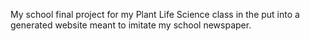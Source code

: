 My school final project for my Plant Life Science class in the put into a generated website meant to imitate my school newspaper. 
